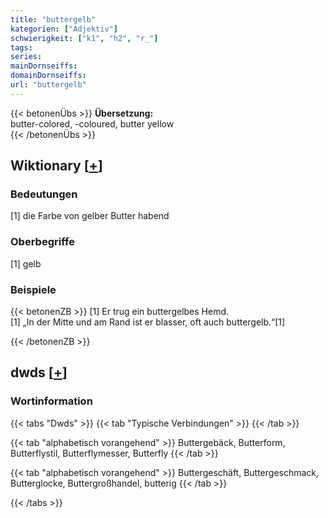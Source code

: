 ```yaml
---
title: "buttergelb"
kategorien: ["Adjektiv"]
schwierigkeit: ["k1", "h2", "r_"]
tags:
series:
mainDornseiffs:
domainDornseiffs:
url: "buttergelb"
---
```


{{< betonenÜbs >}}
**Übersetzung:**  
butter-colored, -coloured, butter yellow  
{{< /betonenÜbs >}}

## Wiktionary [[+](https://de.wiktionary.org/wiki/buttergelb)]

### Bedeutungen
[1] die Farbe von gelber Butter habend  

### Oberbegriffe
[1] gelb  

### Beispiele
{{< betonenZB >}}
[1] Er trug ein buttergelbes Hemd.  
[1] „In der Mitte und am Rand ist er blasser, oft auch buttergelb.“[1]  

{{< /betonenZB >}}


## dwds [[+](https://www.dwds.de/wb/buttergelb)]

### Wortinformation
{{< tabs "Dwds" >}}
{{< tab "Typische Verbindungen" >}}
{{< /tab >}}

{{< tab "alphabetisch vorangehend" >}}
Buttergebäck, Butterform, Butterflystil, Butterflymesser, Butterfly
{{< /tab >}}

{{< tab "alphabetisch vorangehend" >}}
Buttergeschäft, Buttergeschmack, Butterglocke, Buttergroßhandel, butterig
{{< /tab >}}

{{< /tabs >}}

